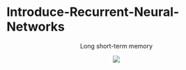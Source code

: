 # Introduce-Recurrent-Neural-Networks




<p align="center">Long short-term memory</font></p>


<div align="center">
<img src="https://github.com/wade0125/DeeplabV3-Plus-Tensorflow2.X/blob/main/miou_out/mIoU_mobilenetv2.png">
</div>
 
